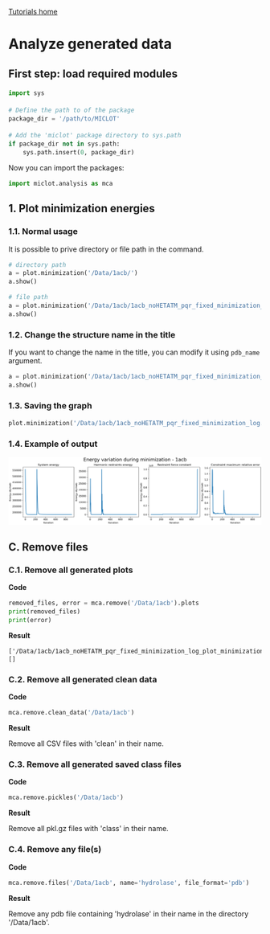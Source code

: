 [Tutorials home](Tutorials.md)

# Analyze generated data

## First step: load required modules

```python
import sys

# Define the path to of the package
package_dir = '/path/to/MICLOT'

# Add the 'miclot' package directory to sys.path
if package_dir not in sys.path:
    sys.path.insert(0, package_dir)
```

Now you can import the packages:

```python
import miclot.analysis as mca
```





## 1. Plot minimization energies

### 1.1. Normal usage

It is possible to prive directory or file path in the command.

```python
# directory path
a = plot.minimization('/Data/1acb/')
a.show()
```

```python
# file path
a = plot.minimization('/Data/1acb/1acb_noHETATM_pqr_fixed_minimization_log.csv')
a.show()
```

### 1.2. Change the structure name in the title

If you want to change the name in the title, you can modify it using `pdb_name` argument.

```python
a = plot.minimization('/Data/1acb/1acb_noHETATM_pqr_fixed_minimization_log.csv', pdb_name='Hydrolase/Hydrolase inhibitor')
a.show()
```

### 1.3. Saving the graph

```python
plot.minimization('/Data/1acb/1acb_noHETATM_pqr_fixed_minimization_log.csv', save_graph=True)
```

### 1.4. Example of output

<img src="tuto_pictures/minimization_energies.png" width="1000">





## C. Remove files

### C.1. Remove all generated plots

**Code**

```python
removed_files, error = mca.remove('/Data/1acb').plots
print(removed_files)
print(error)
```

**Result**

```
['/Data/1acb/1acb_noHETATM_pqr_fixed_minimization_log_plot_minimization_energies.png']
[]
```


### C.2. Remove all generated clean data

**Code**

```python
mca.remove.clean_data('/Data/1acb')
```

**Result**

Remove all CSV files with 'clean' in their name.



### C.3. Remove all generated saved class files

**Code**

```python
mca.remove.pickles('/Data/1acb')
```

**Result**

Remove all pkl.gz files with 'class' in their name.




### C.4. Remove any file(s)

**Code**

```python
mca.remove.files('/Data/1acb', name='hydrolase', file_format='pdb')
```

**Result**

Remove any pdb file containing 'hydrolase' in their name in the directory '/Data/1acb'.